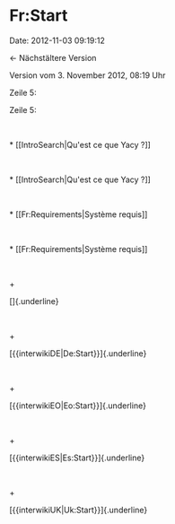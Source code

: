 Fr:Start
========

Date: 2012-11-03 09:19:12

← Nächstältere Version

Version vom 3. November 2012, 08:19 Uhr

Zeile 5:

Zeile 5:

 

<div>

\* \[\[IntroSearch\|Qu\'est ce que Yacy ?\]\]

</div>

 

<div>

\* \[\[IntroSearch\|Qu\'est ce que Yacy ?\]\]

</div>

 

<div>

\* \[\[Fr:Requirements\|Système requis\]\]

</div>

 

<div>

\* \[\[Fr:Requirements\|Système requis\]\]

</div>

 

\+

<div>

[]{.underline}

</div>

 

\+

<div>

[{{interwikiDE\|De:Start}}]{.underline}

</div>

 

\+

<div>

[{{interwikiEO\|Eo:Start}}]{.underline}

</div>

 

\+

<div>

[{{interwikiES\|Es:Start}}]{.underline}

</div>

 

\+

<div>

[{{interwikiUK\|Uk:Start}}]{.underline}

</div>
